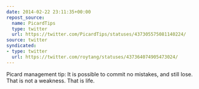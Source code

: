 ```yaml
---
date: 2014-02-22 23:11:35+00:00
repost_source:
  name: PicardTips
  type: twitter
  url: https://twitter.com/PicardTips/statuses/437305575081140224/
source: twitter
syndicated:
- type: twitter
  url: https://twitter.com/roytang/statuses/437364074905473024/
---
```


Picard management tip: It is possible to commit no mistakes, and still lose. That is not a weakness. That is life.